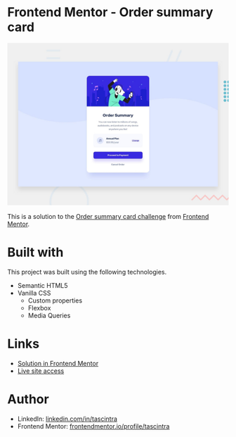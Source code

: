 # Frontend Mentor - Order summary card

![Design preview for the Order summary card coding challenge](./design/desktop-preview.jpg)

This is a solution to the [Order summary card challenge](https://www.frontendmentor.io/challenges/order-summary-component-QlPmajDUj) from [Frontend Mentor](https://www.frontendmentor.io).

# Built with
This project was built using the following technologies.
- Semantic HTML5
- Vanilla CSS
  - Custom properties
  - Flexbox
  - Media Queries

# Links
- [Solution in Frontend Mentor](https://www.frontendmentor.io/solutions/responsive-order-summary-card-using-css-flexbox-PrnXWLFaFK)
- [Live site access](https://order-summary-component-tascintra.vercel.app/)

# Author
- LinkedIn: [linkedin.com/in/tascintra](https://www.linkedin.com/in/tascintra/)
- Frontend Mentor: [frontendmentor.io/profile/tascintra](https://www.frontendmentor.io/profile/tascintra)

